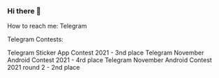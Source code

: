 ### Hi there 👋

How to reach me: Telegram

Telegram Contests:

Telegram Sticker App Contest 2021 - 3nd place
Telegram November Android Contest 2021 - 4rd place
Telegram November Android Contest 2021 round 2 - 2nd place
